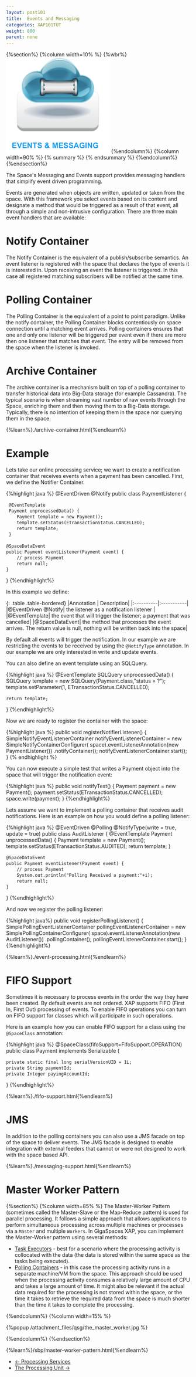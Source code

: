 ```yaml
---
layout: post101
title:  Events and Messaging
categories: XAP101TUT
weight: 800
parent: none
---
```


{%section%}
{%column width=10% %}
{%wbr%}
![cassandra.png](/attachment_files/qsg/Events-Message.png)
{%endcolumn%}
{%column width=90% %}
{% summary   %} {% endsummary %}
{%endcolumn%}
{%endsection%}

The Space's Messaging and Events support provides messaging handlers that simplify event driven programming.



Events are generated when objects are written, updated or taken from the space. With this framework you select events based on its content and designate a method that would be triggered as a result of that event, all through a simple and non-intrusive configuration. There are three main event handlers that are available:


# Notify Container
The Notify Container is the equivalent of a publish/subscribe semantics. An event listener is registered with the space that declares the type of events it is interested in. Upon receiving an event the listener is triggered. In this case all registered matching subscribers will be notified at the same time. 
 
 
# Polling Container
The Polling Container is the equivalent of a point to point paradigm. Unlike the notify container, the Polling Container blocks contentiously on space connection until a matching event arrives. Polling containers ensures that one and only one listener will be triggered per event even if there are more then one listener that matches that event. The entry will be removed from the space when the listener is invoked.

# Archive Container
The archive container is a mechanism built on top of a polling container to transfer historical data into Big-Data storage (for example Cassandra). The typical scenario is when streaming vast number of raw events through the Space, enriching them and then moving them to a Big-Data storage. Typically, there is no intention of keeping them in the space nor querying them in the space.

{%learn%}./archive-container.html{%endlearn%}

 

# Example
Lets take our online processing service; we want to create a notification container that receives events when a payment has been cancelled. 
First, we define the Notifier Container.

{%highlight java %}
@EventDriven
@Notify
public class PaymentListener {

     @EventTemplate
     Payment unprocessedData() {
        Payment template = new Payment();
        template.setStatus(ETransactionStatus.CANCELLED);
        return template;
     }

    @SpaceDataEvent
    public Payment eventListener(Payment event) {
        // process Payment
        return null;
    }
}
{%endhighlight%}



In this example we define:

{: .table .table-bordered}
|Annotation | Description|
|:----------|:-----------|
|@EventDriven @Notify| the listener as a notification listener |
|@EventTemplate|       the event that will trigger the listener; a payment that was cancelled|
|@SpaceDataEvent|      the method that processes the event arrives. The return value is null, nothing will be written back into the space|



By default all events will trigger the notification. In our example we are restricting the events to be received by using the `@NotifyType` annotation. In our example we are only interested in write and update events.


You can also define an event template using an SQLQuery.

{%highlight java %}
@EventTemplate
SQLQuery<Payment> unprocessedData() {
    SQLQuery<Payment> template = new SQLQuery<Payment>(Payment.class,"status = ?");
    template.setParameter(1, ETransactionStatus.CANCELLED);

    return template;
}
{%endhighlight%}


Now we are ready to register the container with the space:

{%highlight java %}
public void registerNotifierListener() {
     SimpleNotifyEventListenerContainer notifyEventListenerContainer = new SimpleNotifyContainerConfigurer(
	      space).eventListenerAnnotation(new PaymentListener())
	     .notifyContainer();
     notifyEventListenerContainer.start();
}
{% endhighlight %}

You can now execute a simple test that writes a Payment object into the space that will trigger the notification event:



{%highlight java %}
public void notifyTest() {
     Payment payment = new Payment();
     payment.setStatus(ETransactionStatus.CANCELLED);
     space.write(payment);
}
{%endhighlight%}


Lets assume we want to implement a polling container that receives audit notifications.  Here is an example on how you would define a polling listener:

{%highlight java %}
@EventDriven
@Polling
@NotifyType(write = true, update = true)
public class AuditListener {
	@EventTemplate
	Payment unprocessedData() {
		Payment template = new Payment();
		template.setStatus(ETransactionStatus.AUDITED);
		return template;
	}

	@SpaceDataEvent
	public Payment eventListener(Payment event) {
		// process Payment
		System.out.println("Polling Received a payment:"+i);
		return null;
	}
}
{%endhighlight%}

And now we register the polling listener:

{%highlight java%}
	public void registerPollingListener() {
		SimplePollingEventListenerContainer pollingEventListenerContainer = new SimplePollingContainerConfigurer(
				space).eventListenerAnnotation(new AuditListener())
				.pollingContainer();
		pollingEventListenerContainer.start();
	}
{%endhighlight%}


{%learn%}./event-processing.html{%endlearn%}

# FIFO Support
Sometimes it is necessary to process events in the order the way they have been created. By default events are not ordered. XAP supports FIFO (First In, First Out) processing of events.  To enable FIFO operations you can turn on FIFO support for classes which will participate in such operations.    

Here is an example how you can enable FIFO support for a class using the `@SpaceClass` annotation:

{%highlight java %}
@SpaceClass(fifoSupport=FifoSupport.OPERATION)
public class Payment implements Serializable {

	private static final long serialVersionUID = 1L;
	private String paymentId;
	private Integer payingAccountId;
}
{%endhighlight%}

{%learn%}./fifo-support.html{%endlearn%}




 

# JMS
In addition to the polling containers you can also use a JMS facade on top of the space to deliver events. The JMS facade is designed to enable integration with external feeders that cannot or were not designed to work with the space based API. 

{%learn%}./messaging-support.html{%endlearn%}

 


# Master Worker Pattern
{%section%}
{%column width=85% %}
The Master-Worker Pattern (sometimes called the Master-Slave or the Map-Reduce pattern) is used for parallel processing. It follows a simple approach that allows applications to perform simultaneous processing across multiple machines or processes via a `Master` and multiple `Workers`.
In GigaSpaces XAP, you can implement the Master-Worker pattern using several methods:

- [Task Executors](/sbp/map-reduce-pattern---executors-example.html) - best for a scenario where the processing activity is collocated with the data (the data is stored within the same space as the tasks being executed).
- [Polling Containers](./polling-container.html) - in this case the processing activity runs in a separate machine/VM from the space. This approach should be used when the processing activity consumes a relatively large amount of CPU and takes a large amount of time. It might also be relevant if the actual data required for the processing is not stored within the space, or the time it takes to retrieve the required data from the space is much shorter than the time it takes to complete the processing.

{%endcolumn%}
{%column width=15% %}

{%popup /attachment_files/qsg/the_master_worker.jpg %}

{%endcolumn%}
{%endsection%}

{%learn%}/sbp/master-worker-pattern.html{%endlearn%}




<ul class="pager">
  <li class="previous"><a href="./java-tutorial-part3.html">&larr; Processing Services</a></li>
  <li class="next"><a href="./java-tutorial-part5.html">The Processing Unit &rarr;</a></li>
</ul>

